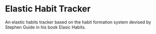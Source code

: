 # Elastic Habit Tracker

An elastic habits tracker based on the habit formation system devised by Stephen Guide in his book Elasic Habits.
